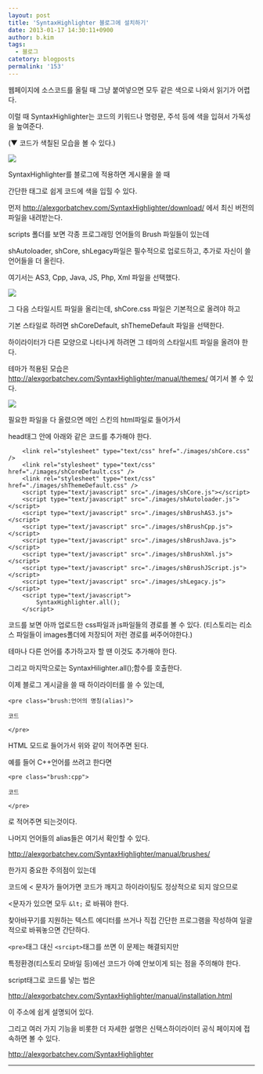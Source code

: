 ```yaml
---
layout: post
title: 'SyntaxHighlighter 블로그에 설치하기'
date: 2013-01-17 14:30:11+0900
author: b.kim
tags:
  - 블로그
catetory: blogposts
permalink: '153'
---
```



  

웹페이지에 소스코드를 올릴 때 그냥 붙여넣으면 모두 같은 색으로 나와서 읽기가 어렵다.

이럴 때 SyntaxHighlighter는 코드의 키워드나 명령문, 주석 등에 색을 입혀서 가독성을 높여준다.

  

  

(▼ 코드가 색칠된 모습을 볼 수 있다.)

![](https://raw.githubusercontent.com/tibyte/blog-res/master/legacy/153/0.png)

  

  

  

 SyntaxHighlighter를 블로그에 적용하면 게시물을 쓸 때

간단한 태그로 쉽게 코드에 색을 입힐 수 있다.

  

먼저 <http://alexgorbatchev.com/SyntaxHighlighter/download/> 에서 최신 버전의 파일을
내려받는다.

scripts 폴더를 보면 각종 프로그래밍 언어들의 Brush 파일들이 있는데

shAutoloader, shCore, shLegacy파일은 필수적으로 업로드하고, 추가로 자신이 쓸 언어들을 더 올린다.

여기서는 AS3, Cpp, Java, JS, Php, Xml 파일을 선택했다.

![](https://raw.githubusercontent.com/tibyte/blog-res/master/legacy/153/1.png)

  

  

  

  

그 다음 스타일시트 파일을 올리는데, shCore.css 파일은 기본적으로 올려야 하고

기본 스타일로 하려면 shCoreDefault, shThemeDefault 파일을 선택한다.

하이라이터가 다른 모양으로 나타나게 하려면 그 테마의 스타일시트 파일을 올려야 한다.

테마가 적용된 모습은 <http://alexgorbatchev.com/SyntaxHighlighter/manual/themes/> 여기서 볼
수 있다.  

![](https://raw.githubusercontent.com/tibyte/blog-res/master/legacy/153/2.png)

  

  

  

필요한 파일을 다 올렸으면 메인 스킨의 html파일로 들어가서

head태그 안에 아래와 같은 코드를 추가해야 한다.

``` 
    <link rel="stylesheet" type="text/css" href="./images/shCore.css" />
    <link rel="stylesheet" type="text/css" href="./images/shCoreDefault.css" />
    <link rel="stylesheet" type="text/css" href="./images/shThemeDefault.css" />
    <script type="text/javascript" src="./images/shCore.js"></script>
    <script type="text/javascript" src="./images/shAutoloader.js"></script>
    <script type="text/javascript" src="./images/shBrushAS3.js"></script>
    <script type="text/javascript" src="./images/shBrushCpp.js"></script>
    <script type="text/javascript" src="./images/shBrushJava.js"></script>
    <script type="text/javascript" src="./images/shBrushXml.js"></script>
    <script type="text/javascript" src="./images/shBrushJScript.js"></script>
    <script type="text/javascript" src="./images/shLegacy.js"></script>
    <script type="text/javascript">
        SyntaxHighlighter.all();
    </script>
```
    

코드를 보면 아까 업로드한 css파일과 js파일들의 경로를 볼 수 있다. (티스토리는 리소스 파일들이 images폴더에 저장되어 저런 경로를
써주어야한다.)

테마나 다른 언어를 추가하고자 할 땐 이것도 추가해야 한다.

그리고 마지막으로는 SyntaxHilighter.all();함수를 호출한다.

  



  

이제 블로그 게시글을 쓸 때 하이라이터를 쓸 수 있는데,
```
<pre class="brush:언어의 명칭(alias)">

코드

</pre>
```

HTML 모드로 들어가서 위와 같이 적어주면 된다.

  

예를 들어 C++언어를 쓰려고 한다면

```
<pre class="brush:cpp">

코드

</pre>
```

로 적어주면 되는것이다.

  

나머지 언어들의 alias들은 여기서 확인할 수 있다.

<http://alexgorbatchev.com/SyntaxHighlighter/manual/brushes/>

  

  

  

  

한가지 중요한 주의점이 있는데

코드에 < 문자가 들어가면 코드가 깨지고 하이라이팅도 정상적으로 되지 않으므로

<문자가 있으면 모두 `&lt;` 로 바꿔야 한다.

찾아바꾸기를 지원하는 텍스트 에디터를 쓰거나 직접 간단한 프로그램을 작성하여 일괄적으로 바꿔놓으면 간단하다.

  

`<pre>`태그 대신 `<srcipt>`태그를 쓰면 이 문제는 해결되지만

특정환경(티스토리 모바일 등)에선 코드가 아예 안보이게 되는 점을 주의해야 한다.

  

script태그로 코드를 넣는 법은

<http://alexgorbatchev.com/SyntaxHighlighter/manual/installation.html>

이 주소에 쉽게 설명되어 있다.

  

  

그리고 여러 가지 기능을 비롯한 더 자세한 설명은 신택스하이라이터 공식 페이지에 접속하면 볼 수 있다.

<http://alexgorbatchev.com/SyntaxHighlighter>

  

  

  
---  
  
  

  

  


